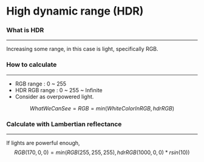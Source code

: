 # High dynamic range (HDR)
### What is HDR
---
Increasing some range, in this case is light, specifically RGB.

### How to calculate
---
- RGB range : 0 ~ 255
- HDR RGB range : 0 ~ 255 ~ Infinite
- Consider as overpowered light.

$$
WhatWeCanSee = RGB = min(WhiteColorInRGB, hdrRGB)
$$

### Calculate with Lambertian reflectance
---
If lights are powerful enough, 
$$
RGB(170, 0, 0) = min(RGB(255, 255, 255), hdrRGB (1000, 0, 0)* rsin(10))
$$
